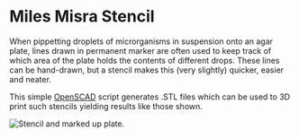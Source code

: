 # Miles Misra Stencil

When pippetting droplets of microrganisms in suspension onto an agar plate, lines drawn in permanent marker are often used to keep track of which area of the plate holds the contents of different drops. These lines can be hand-drawn, but a stencil makes this (very slightly) quicker, easier and neater.

This simple [OpenSCAD](http://www.openscad.org/) script generates .STL files which can be used to 3D print such stencils yielding results like those shown.

![Stencil and marked up plate](http://).
